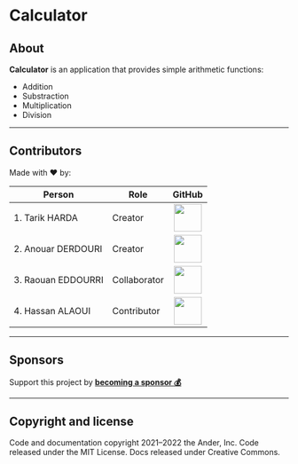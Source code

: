 # Calculator

## About

**Calculator** is an application that provides simple arithmetic functions:

* Addition
* Substraction
* Multiplication
* Division

***

## Contributors

Made with :heart: by:


| Person             | Role         |                                                                 GitHub                                                                 |
| -------------------- | -------------- | :--------------------------------------------------------------------------------------------------------------------------------------: |
| 1. Tarik HARDA | Creator      | [<img src="https://avatars.githubusercontent.com/u/122157954?v=4" style="width:50px">](https://github.com/Tarik-Harda) |
| 2. Anouar DERDOURI | Creator      | [<img src="https://avatars.githubusercontent.com/u/118266778?v=4" style="width:50px">](https://github.com/anouar-derdouri-development) |
| 3. Raouan EDDOURRI | Collaborator | [<img src="https://avatars.githubusercontent.com/u/118313410?v=4" style="width:50px">](https://github.com/raouan-eddourri-development) |
| 4. Hassan ALAOUI   | Contributor  |  [<img src="https://avatars.githubusercontent.com/u/120211861?v=4" style="width:50px">](https://github.com/i-am-a-software-developer)  |

***

## Sponsors

Support this project by **[becoming a sponsor :moneybag: ](https://opencollective.com/)**

***

## Copyright and license

Code and documentation copyright 2021–2022 the Ander, Inc. Code released under the MIT License. Docs released under Creative Commons.
